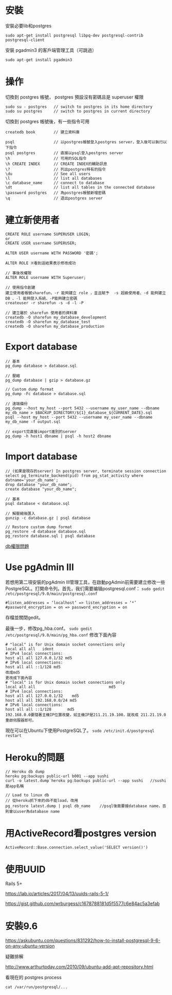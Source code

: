# 安裝

安裝必要lib和postgres

`sudo apt-get install postgresql libpq-dev postgresql-contrib postgresql-client`

安裝 pgadmin3 的客戶端管理工具（可跳過）

`sudo apt-get install pgadmin3`

# 操作

切換到 postgres 帳號， postgres 預設沒有密碼且是 superuser 權限
```
sudo su - postgres   // switch to postgres in its home directory
sudo su postgres     // switch to postgres in current directory
```
切換到 postgres 帳號後，有一些指令可用
```
createdb book        // 建立資料庫
```

```
psql                 // 以postgres帳號登入postgres server，登入後可以執行以下指令
psql postgres        // 直接以psql登入postgres server
\h                   // 可用的SQL指令
\h CREATE INDEX      // CREATE INDEX的輔助訊息
\?                   // 列出postgres特有的指令
\du                  // See all users
\l                   // list all databases
\c database_name     // connect to database
\dt                  // list all tables in the connected database
\password postgres   // 為postgres帳號新增密碼
\q                   // 退出postgres server
```

# 建立新使用者
```shell
CREATE ROLE username SUPERUSER LOGIN;
or
CREATE USER username SUPERUSER;

ALTER USER username WITH PASSWORD '密碼';

ALTER ROLE ※看到這結果表示修改成功

// 事後改權限
ALTER ROLE username WITH Superuser;

// 使用指令創建
建立使用者帳號sharefun，-r 能夠建立 role ，並且賦予  -s 超級使用者、-d 能夠建立 DB 、-l 能夠登入系統、-P能夠建立密碼
createuser -r sharefun -s -d -l -P

// 建立屬於 sharefun 使用者的資料庫
createdb -O sharefun my_database_development
createdb -O sharefun my_database_test
createdb -O sharefun my_database_production
```

# Export database
```
// 基本
pg_dump database > database.sql

// 壓縮
pg_dump database | gzip > database.gz

// Custom dump format
pg_dump -Fc database > database.sql

// 遠端備份
pg_dump --host my_host --port 5432 --username my_user_name --dbname my_db_name > $BACKUP_DIRECTORY/${1}_database_${CURRENT_DATE}.sql
psql --host my_host --port 5432 --username my_user_name --dbname my_db_name -f output.sql

// export完直接import進別的server
pg_dump -h host1 dbname | psql -h host2 dbname
```
# Import database
```
// (如果是現存的server) In postgres server, terminate session connection
select pg_terminate_backend(pid) from pg_stat_activity where datname='your_db_name';
drop database "your_db_name";
create database "your_db_name";

// 基本
psql database < database.sql

// 解壓縮後匯入
gunzip -c database.gz | psql database

// Restore custom dump format
pg_restore -d database database.sql
pg_restore database.sql | psql database
```

[db權限問題](http://stackoverflow.com/questions/18664074/getting-error-peer-authentication-failed-for-user-postgres-when-trying-to-ge)

# Use pgAdmin III

若想用第二項安裝的pgAdmin III管理工具，在啟動pgAdmin前需要建立修改一些PostgreSQL。打開命令列。首先，我们需要编辑postgresql.conf：
`sudo gedit /etc/postgresql/9.0/main/postgresql.conf`

```
#listen_addresses = ‘localhost’ => listen_addresses = ‘*’
#password_encryption = on => password_encryption = on
```

存檔並關閉gedit。

最後一步，修改pg\_hba.conf。
`sudo gedit /etc/postgresql/9.0/main/pg_hba.conf`
修改下面內容

```
# "local" is for Unix domain socket connections only
local all all   ident
# IPv4 local connections:
host all all 127.0.0.1/32 md5
# IPv6 local connections:
host all all ::1/128 md5
改成md5
更改成下面內容
# "local" is for Unix domain socket connections only
local all all                                md5
# IPv4 local connections:
host all all 127.0.0.1/32    md5
host all all 192.168.0.0/24 md5
# IPv6 local connections:
host all all ::1/128       md5
192.168.0.0要隨著主機IP位置改變，如主機IP是211.21.19.100，就改成 211.21.19.0
重啟伺服器即可。
```

現在可以在Ubuntu下使用PostgreSQL了。
`sudo /etc/init.d/postgresql restart`


# Heroku的問題
```
// Heroku db dump
heroku pg:backups public-url b001 --app sushi
curl -o latest.dump`heroku pg:backups public-url --app sushi   //sushi是app名稱

// Load to linux db
// 從heroku抓下來的db不能load，改用
pg_restore latest.dump | psql db_name    //psql後面要接database name，否則會以user為database name
```

# 用ActiveRecord看postgres version

`ActiveRecord::Base.connection.select_value('SELECT version()')`

# 使用UUID

Rails 5+

https://lab.io/articles/2017/04/13/uuids-rails-5-1/

https://gist.github.com/wrburgess/c1678788181d5f5577c6e84ac5a3efab

# 安裝9.6

https://askubuntu.com/questions/831292/how-to-install-postgresql-9-6-on-any-ubuntu-version

疑難排解

http://www.arthurtoday.com/2010/09/ubuntu-add-apt-repository.html

看現在的 postgres process

`cat /var/run/postgresql/...`